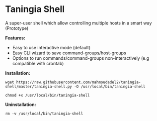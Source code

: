 Taningia Shell
==============
A super-user shell which allow controlling multiple hosts in a smart way (Prototype)

**Features:**

* Easy to use interactive mode (default)
* Easy CLI wizard to save command-groups/host-groups
* Options to run commands/command-groups non-interactively (e.g compatible with crontab)

**Installation:**

`wget https://raw.githubusercontent.com/mahmoudadel2/taningia-shell/master/taningia-shell.py -O /usr/local/bin/taningia-shell`

`chmod +x /usr/local/bin/taningia-shell`

**Uninstallation:**

`rm -v /usr/local/bin/taningia-shell`